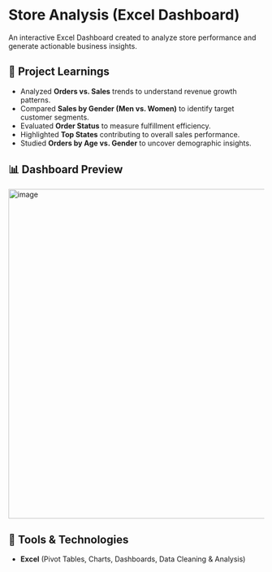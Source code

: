 # Store Analysis (Excel Dashboard)

An interactive Excel Dashboard created to analyze store performance and generate actionable business insights.

## 🔑 Project Learnings

- Analyzed **Orders vs. Sales** trends to understand revenue growth patterns.  
- Compared **Sales by Gender (Men vs. Women)** to identify target customer segments.  
- Evaluated **Order Status** to measure fulfillment efficiency.  
- Highlighted **Top States** contributing to overall sales performance.  
- Studied **Orders by Age vs. Gender** to uncover demographic insights.  

## 📊 Dashboard Preview

<img width="1746" height="649" alt="image" src="https://github.com/user-attachments/assets/003f058a-2993-4cd9-af2c-bbf0019329ea" />



## 🚀 Tools & Technologies

- **Excel** (Pivot Tables, Charts, Dashboards, Data Cleaning & Analysis)  
